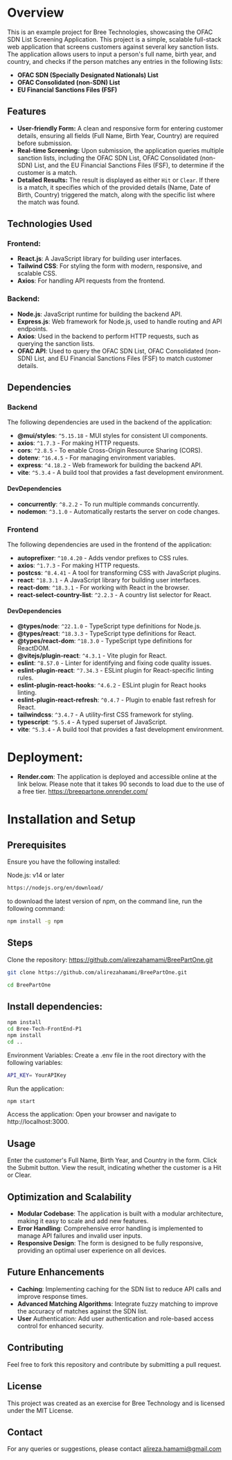 # Overview
This is an example project for Bree Technologies, showcasing the OFAC SDN List Screening Application. This project is a simple, scalable full-stack web application that screens customers against several key sanction lists. The application allows users to input a person's full name, birth year, and country, and checks if the person matches any entries in the following lists:

- **OFAC SDN (Specially Designated Nationals) List**
- **OFAC Consolidated (non-SDN) List**
- **EU Financial Sanctions Files (FSF)**

## Features

- **User-friendly Form:** A clean and responsive form for entering customer details, ensuring all fields (Full Name, Birth Year, Country) are required before submission.
- **Real-time Screening:** Upon submission, the application queries multiple sanction lists, including the OFAC SDN List, OFAC Consolidated (non-SDN) List, and the EU Financial Sanctions Files (FSF), to determine if the customer is a match.
- **Detailed Results:** The result is displayed as either `Hit` or `Clear`. If there is a match, it specifies which of the provided details (Name, Date of Birth, Country) triggered the match, along with the specific list where the match was found.

## Technologies Used

### Frontend:
- **React.js**: A JavaScript library for building user interfaces.
- **Tailwind CSS**: For styling the form with modern, responsive, and scalable CSS.
- **Axios**: For handling API requests from the frontend.

### Backend:
- **Node.js**: JavaScript runtime for building the backend API.
- **Express.js**: Web framework for Node.js, used to handle routing and API endpoints.
- **Axios**: Used in the backend to perform HTTP requests, such as querying the sanction lists.
- **OFAC API**: Used to query the OFAC SDN List, OFAC Consolidated (non-SDN) List, and EU Financial Sanctions Files (FSF) to match customer details.


## Dependencies

### Backend

The following dependencies are used in the backend of the application:

- **@mui/styles**: `^5.15.18` - MUI styles for consistent UI components.
- **axios**: `^1.7.3` - For making HTTP requests.
- **cors**: `^2.8.5` - To enable Cross-Origin Resource Sharing (CORS).
- **dotenv**: `^16.4.5` - For managing environment variables.
- **express**: `^4.18.2` - Web framework for building the backend API.
- **vite**: `^5.3.4` - A build tool that provides a fast development environment.

#### DevDependencies

- **concurrently**: `^8.2.2` - To run multiple commands concurrently.
- **nodemon**: `^3.1.0` - Automatically restarts the server on code changes.

### Frontend

The following dependencies are used in the frontend of the application:

- **autoprefixer**: `^10.4.20` - Adds vendor prefixes to CSS rules.
- **axios**: `^1.7.3` - For making HTTP requests.
- **postcss**: `^8.4.41` - A tool for transforming CSS with JavaScript plugins.
- **react**: `^18.3.1` - A JavaScript library for building user interfaces.
- **react-dom**: `^18.3.1` - For working with React in the browser.
- **react-select-country-list**: `^2.2.3` - A country list selector for React.

#### DevDependencies

- **@types/node**: `^22.1.0` - TypeScript type definitions for Node.js.
- **@types/react**: `^18.3.3` - TypeScript type definitions for React.
- **@types/react-dom**: `^18.3.0` - TypeScript type definitions for ReactDOM.
- **@vitejs/plugin-react**: `^4.3.1` - Vite plugin for React.
- **eslint**: `^8.57.0` - Linter for identifying and fixing code quality issues.
- **eslint-plugin-react**: `^7.34.3` - ESLint plugin for React-specific linting rules.
- **eslint-plugin-react-hooks**: `^4.6.2` - ESLint plugin for React hooks linting.
- **eslint-plugin-react-refresh**: `^0.4.7` - Plugin to enable fast refresh for React.
- **tailwindcss**: `^3.4.7` - A utility-first CSS framework for styling.
- **typescript**: `^5.5.4` - A typed superset of JavaScript.
- **vite**: `^5.3.4` - A build tool that provides a fast development environment.


# Deployment:
- **Render.com**: The application is deployed and accessible online at the link below. Please note that it takes 90 seconds to load due to the use of a free tier. 
https://breepartone.onrender.com/

# Installation and Setup
## Prerequisites
Ensure you have the following installed:

Node.js: v14 or later
```sh
https://nodejs.org/en/download/ 
```
to download the latest version of npm, on the command line, run the following command:
```sh
npm install -g npm
```
## Steps

Clone the repository: https://github.com/alirezahamami/BreePartOne.git
```sh
git clone https://github.com/alirezahamami/BreePartOne.git

cd BreePartOne
```
## Install dependencies:
```sh
npm install
cd Bree-Tech-FrontEnd-P1 
npm install
cd ..
```
Environment Variables:
Create a .env file in the root directory with the following variables:
```sh
API_KEY= YourAPIKey
```
Run the application:
```sh
npm start
```

Access the application:
Open your browser and navigate to http://localhost:3000.

## Usage
Enter the customer's Full Name, Birth Year, and Country in the form.
Click the Submit button.
View the result, indicating whether the customer is a Hit or Clear.

## Optimization and Scalability
- **Modular Codebase**: The application is built with a modular architecture, making it easy to scale and add new features.
- **Error Handling**: Comprehensive error handling is implemented to manage API failures and invalid user inputs.
- **Responsive Design**: The form is designed to be fully responsive, providing an optimal user experience on all devices.

## Future Enhancements
- **Caching**: Implementing caching for the SDN list to reduce API calls and improve response times.
- **Advanced Matching Algorithms**: Integrate fuzzy matching to improve the accuracy of matches against the SDN list.
- **User** Authentication: Add user authentication and role-based access control for enhanced security.

## Contributing
Feel free to fork this repository and contribute by submitting a pull request.

## License
This project was created as an exercise for Bree Technology and is licensed under the MIT License.

## Contact
For any queries or suggestions, please contact alireza.hamami@gmail.com

